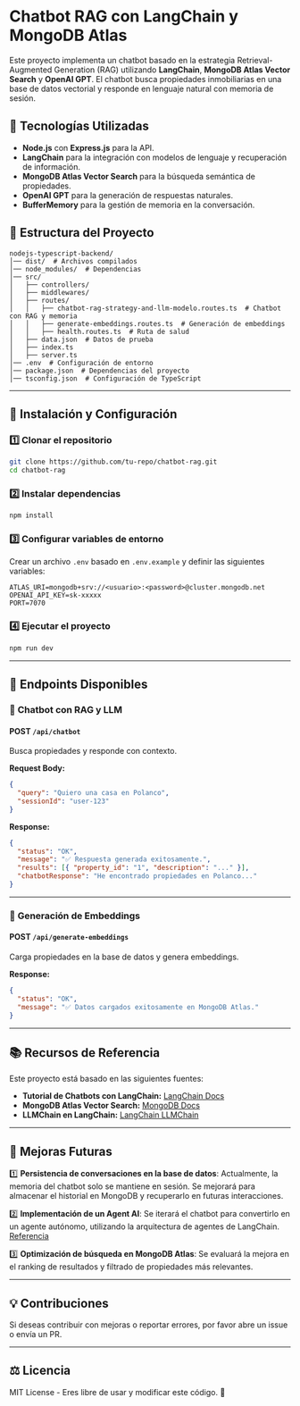 # Chatbot RAG con LangChain y MongoDB Atlas

Este proyecto implementa un chatbot basado en la estrategia Retrieval-Augmented Generation (RAG) utilizando **LangChain**, **MongoDB Atlas Vector Search** y **OpenAI GPT**. El chatbot busca propiedades inmobiliarias en una base de datos vectorial y responde en lenguaje natural con memoria de sesión.

## 📌 Tecnologías Utilizadas

- **Node.js** con **Express.js** para la API.
- **LangChain** para la integración con modelos de lenguaje y recuperación de información.
- **MongoDB Atlas Vector Search** para la búsqueda semántica de propiedades.
- **OpenAI GPT** para la generación de respuestas naturales.
- **BufferMemory** para la gestión de memoria en la conversación.

## 📂 Estructura del Proyecto

```
nodejs-typescript-backend/
│── dist/  # Archivos compilados
│── node_modules/  # Dependencias
│── src/
│   ├── controllers/
│   ├── middlewares/
│   ├── routes/
│   │   ├── chatbot-rag-strategy-and-llm-modelo.routes.ts  # Chatbot con RAG y memoria
│   │   ├── generate-embeddings.routes.ts  # Generación de embeddings
│   │   ├── health.routes.ts  # Ruta de salud
│   ├── data.json  # Datos de prueba
│   ├── index.ts
│   ├── server.ts
│── .env  # Configuración de entorno
│── package.json  # Dependencias del proyecto
│── tsconfig.json  # Configuración de TypeScript
```

---

## 🚀 Instalación y Configuración

### 1️⃣ Clonar el repositorio

```bash
git clone https://github.com/tu-repo/chatbot-rag.git
cd chatbot-rag
```

### 2️⃣ Instalar dependencias

```bash
npm install
```

### 3️⃣ Configurar variables de entorno

Crear un archivo `.env` basado en `.env.example` y definir las siguientes variables:

```env
ATLAS_URI=mongodb+srv://<usuario>:<password>@cluster.mongodb.net
OPENAI_API_KEY=sk-xxxxx
PORT=7070
```

### 4️⃣ Ejecutar el proyecto

```bash
npm run dev
```

---

## 📌 Endpoints Disponibles

### 🔹 **Chatbot con RAG y LLM**

#### **POST** `/api/chatbot`

Busca propiedades y responde con contexto.

**Request Body:**

```json
{
  "query": "Quiero una casa en Polanco",
  "sessionId": "user-123"
}
```

**Response:**

```json
{
  "status": "OK",
  "message": "✅ Respuesta generada exitosamente.",
  "results": [{ "property_id": "1", "description": "..." }],
  "chatbotResponse": "He encontrado propiedades en Polanco..."
}
```

---

### 🔹 **Generación de Embeddings**

#### **POST** `/api/generate-embeddings`

Carga propiedades en la base de datos y genera embeddings.

**Response:**

```json
{
  "status": "OK",
  "message": "✅ Datos cargados exitosamente en MongoDB Atlas."
}
```

---

## 📚 Recursos de Referencia

Este proyecto está basado en las siguientes fuentes:

- **Tutorial de Chatbots con LangChain:** [LangChain Docs](https://js.langchain.com/docs/tutorials/chatbot/)
- **MongoDB Atlas Vector Search:** [MongoDB Docs](https://www.mongodb.com/docs/atlas/vector-search/)
- **LLMChain en LangChain:** [LangChain LLMChain](https://js.langchain.com/docs/tutorials/llm_chain)

---

## 📌 Mejoras Futuras

1️⃣ **Persistencia de conversaciones en la base de datos**: Actualmente, la memoria del chatbot solo se mantiene en sesión. Se mejorará para almacenar el historial en MongoDB y recuperarlo en futuras interacciones.

2️⃣ **Implementación de un Agent AI**: Se iterará el chatbot para convertirlo en un agente autónomo, utilizando la arquitectura de agentes de LangChain. [Referencia](https://js.langchain.com/docs/tutorials/chatbot/)

3️⃣ **Optimización de búsqueda en MongoDB Atlas**: Se evaluará la mejora en el ranking de resultados y filtrado de propiedades más relevantes.

---

## 💡 Contribuciones

Si deseas contribuir con mejoras o reportar errores, por favor abre un issue o envía un PR.

---

## ⚖️ Licencia

MIT License - Eres libre de usar y modificar este código. 🚀

